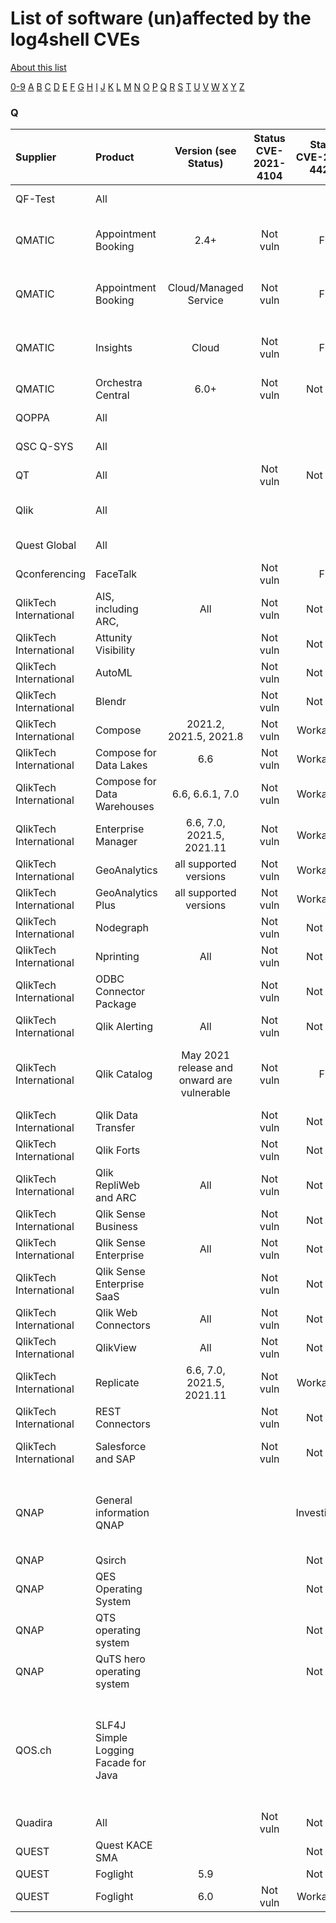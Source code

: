 # List of software (un)affected by the log4shell CVEs
[About this list](README.md)

[0-9](software_list_0-9.md) [A](software_list_a.md) [B](software_list_b.md) [C](software_list_c.md) [D](software_list_d.md) [E](software_list_e.md) [F](software_list_f.md) [G](software_list_g.md) [H](software_list_h.md) [I](software_list_i.md) [J](software_list_j.md) [K](software_list_k.md) [L](software_list_l.md) [M](software_list_m.md) [N](software_list_n.md) [O](software_list_o.md) [P](software_list_p.md) [Q](software_list_q.md) [R](software_list_r.md) [S](software_list_s.md) [T](software_list_t.md) [U](software_list_u.md) [V](software_list_v.md) [W](software_list_w.md) [X](software_list_x.md) [Y](software_list_y.md) [Z](software_list_z.md)

### Q

| Supplier | Product | Version (see Status) | Status CVE-2021-4104 | Status CVE-2021-44228 | Status CVE-2021-45046 | Status CVE-2021-45105 | Notes | Links |
|:---------|:--------|:--------------------:|:--------------------:|:---------------------:|:---------------------:|:---------------------:|:------|------:|
|QF-Test|All| | | | | | |[QF-Test Blog Post](https://www.qfs.de/en/blog/article/no-log4j-vulnerability-in-qf-test.html)|
|QMATIC|Appointment Booking|2.4+|Not vuln|Fix| | |Update to v. 2.8.2 which contains log4j 2.16|[QMATIC Link](https://www.qmatic.com/meet-qmatic/news/qmatic-statement-on-log4j-vulnerability)|
|QMATIC|Appointment Booking|Cloud/Managed Service|Not vuln|Fix| | |log4j 2.16 applied 2021-12-15|[QMATIC Link](https://www.qmatic.com/meet-qmatic/news/qmatic-statement-on-log4j-vulnerability)|
|QMATIC|Insights|Cloud|Not vuln|Fix| | |log4j 2.16 applied 2021-12-16|[QMATIC Link](https://www.qmatic.com/meet-qmatic/news/qmatic-statement-on-log4j-vulnerability)|
|QMATIC|Orchestra Central|6.0+|Not vuln|Not vuln|Not vuln|Not vuln| |[QMATIC Link](https://www.qmatic.com/meet-qmatic/news/qmatic-statement-on-log4j-vulnerability)|
|QOPPA|All| | | | | | |[QOPPA Link](https://kbdeveloper.qoppa.com/cve-2021-44228-apache-log4j-vulnerability/)|
|QSC Q-SYS|All| | | | | | |[QSC Q-SYS Article](https://qscprod.force.com/selfhelpportal/s/article/Are-Q-SYS-products-affected-by-the-Log4j-vulnerability-CVE-2021-44228)|
|QT|All| |Not vuln|Not vuln|Not vuln|Not vuln| |[QT](https://www.qt.io/blog/the-qt-company-products-not-affected-by-cve-2021-44228-log4j-vulnerability)|
|Qlik|All| | | | | | |[Qlik Community Link](https://community.qlik.com/t5/Support-Updates-Blog/Vulnerability-Testing-Apache-Log4j-reference-CVE-2021-44228-also/ba-p/1869368)|
|Quest Global|All| | | | | | |[Quest Global](https://support.quest.com/fr-fr/search#q=CVE-2021-44228&amp;t=Global)|
|Qconferencing|FaceTalk| |Not vuln|Fix| | | |[source](https://qconferencing.com/status-vulnerability-log4j-en-qconferencing/)|
|QlikTech International|AIS, including ARC,|All|Not vuln|Not vuln|Not vuln|Not vuln| |[source](https://community.qlik.com/t5/Support-Updates-Blog/Vulnerability-Testing-Apache-Log4j-reference-CVE-2021-44228-also/ba-p/1869368)|
|QlikTech International|Attunity Visibility| |Not vuln|Not vuln|Not vuln|Not vuln| |[source](https://community.qlik.com/t5/Support-Updates-Blog/Vulnerability-Testing-Apache-Log4j-reference-CVE-2021-44228-also/ba-p/1869368)|
|QlikTech International|AutoML| |Not vuln|Not vuln|Not vuln|Not vuln| |[source](https://community.qlik.com/t5/Support-Updates-Blog/Vulnerability-Testing-Apache-Log4j-reference-CVE-2021-44228-also/ba-p/1869368)|
|QlikTech International|Blendr| |Not vuln|Not vuln|Not vuln|Not vuln| |[source](https://community.qlik.com/t5/Support-Updates-Blog/Vulnerability-Testing-Apache-Log4j-reference-CVE-2021-44228-also/ba-p/1869368)|
|QlikTech International|Compose|2021.2, 2021.5, 2021.8|Not vuln|Workaround|Workaround|Vulnerable| |[source](https://community.qlik.com/t5/Knowledge/CVE-2021-44228-Handling-the-log4j-lookups-critical-vulnerability/ta-p/1869985)|
|QlikTech International|Compose for Data Lakes|6.6|Not vuln|Workaround|Workaround|Vulnerable| |[source](https://community.qlik.com/t5/Knowledge/CVE-2021-44228-Handling-the-log4j-lookups-critical-vulnerability/ta-p/1869987)|
|QlikTech International|Compose for Data Warehouses|6.6, 6.6.1, 7.0|Not vuln|Workaround|Workaround|Vulnerable| |[source](https://community.qlik.com/t5/Knowledge/CVE-2021-44228-Handling-the-log4j-lookups-critical-vulnerability/ta-p/1869990)|
|QlikTech International|Enterprise Manager|6.6, 7.0, 2021.5, 2021.11|Not vuln|Workaround|Workaround|Vulnerable| |[source](https://community.qlik.com/t5/Knowledge/CVE-2021-44228-Handling-the-log4j-lookups-critical-vulnerability/ta-p/1869994)|
|QlikTech International|GeoAnalytics|all supported versions|Not vuln|Workaround|Workaround|Vulnerable| |[source](https://community.qlik.com/t5/Knowledge/CVE-2021-44228-Handling-the-log4j-lookups-critical-vulnerability/ta-p/1869805)|
|QlikTech International|GeoAnalytics Plus|all supported versions|Not vuln|Workaround|Workaround|Vulnerable| |[source](https://community.qlik.com/t5/Knowledge/CVE-2021-44228-Handling-the-log4j-lookups-critical-vulnerability/ta-p/1869805)|
|QlikTech International|Nodegraph| |Not vuln|Not vuln|Not vuln|Not vuln| |[source](https://community.qlik.com/t5/Support-Updates-Blog/Vulnerability-Testing-Apache-Log4j-reference-CVE-2021-44228-also/ba-p/1869368)|
|QlikTech International|Nprinting|All|Not vuln|Not vuln|Not vuln|Not vuln| |[source](https://community.qlik.com/t5/Support-Updates-Blog/Vulnerability-Testing-Apache-Log4j-reference-CVE-2021-44228-also/ba-p/1869368)|
|QlikTech International|ODBC Connector Package| |Not vuln|Not vuln|Not vuln|Not vuln| |[source](https://community.qlik.com/t5/Support-Updates-Blog/Vulnerability-Testing-Apache-Log4j-reference-CVE-2021-44228-also/ba-p/1869368)|
|QlikTech International|Qlik Alerting|All|Not vuln|Not vuln|Not vuln|Not vuln| |[source](https://community.qlik.com/t5/Support-Updates-Blog/Vulnerability-Testing-Apache-Log4j-reference-CVE-2021-44228-also/ba-p/1869368)|
|QlikTech International|Qlik Catalog|May 2021 release and onward are vulnerable|Not vuln|Fix|Fix|Vulnerable|supported versions before May 2021 are not affected|[source](https://community.qlik.com/t5/Knowledge/CVE-2021-44228-Handling-the-LOG4J-Lookups-Critical-Vulnerability/ta-p/1871126)|
|QlikTech International|Qlik Data Transfer| |Not vuln|Not vuln|Not vuln|Not vuln| |[source](https://community.qlik.com/t5/Support-Updates-Blog/Vulnerability-Testing-Apache-Log4j-reference-CVE-2021-44228-also/ba-p/1869368)|
|QlikTech International|Qlik Forts| |Not vuln|Not vuln|Not vuln|Not vuln| |[source](https://community.qlik.com/t5/Support-Updates-Blog/Vulnerability-Testing-Apache-Log4j-reference-CVE-2021-44228-also/ba-p/1869368)|
|QlikTech International|Qlik RepliWeb and ARC|All|Not vuln|Not vuln|Not vuln|Not vuln| |[source](https://community.qlik.com/t5/Support-Updates-Blog/Vulnerability-Testing-Apache-Log4j-reference-CVE-2021-44228-also/ba-p/1869368)|
|QlikTech International|Qlik Sense Business| |Not vuln|Not vuln|Not vuln|Not vuln| |[source](https://community.qlik.com/t5/Support-Updates-Blog/Vulnerability-Testing-Apache-Log4j-reference-CVE-2021-44228-also/ba-p/1869368)|
|QlikTech International|Qlik Sense Enterprise|All|Not vuln|Not vuln|Not vuln|Not vuln| |[source](https://community.qlik.com/t5/Support-Updates-Blog/Vulnerability-Testing-Apache-Log4j-reference-CVE-2021-44228-also/ba-p/1869368)|
|QlikTech International|Qlik Sense Enterprise SaaS| |Not vuln|Not vuln|Not vuln|Not vuln| |[source](https://community.qlik.com/t5/Support-Updates-Blog/Vulnerability-Testing-Apache-Log4j-reference-CVE-2021-44228-also/ba-p/1869368)|
|QlikTech International|Qlik Web Connectors|All|Not vuln|Not vuln|Not vuln|Not vuln| |[source](https://community.qlik.com/t5/Support-Updates-Blog/Vulnerability-Testing-Apache-Log4j-reference-CVE-2021-44228-also/ba-p/1869368)|
|QlikTech International|QlikView|All|Not vuln|Not vuln|Not vuln|Not vuln| |[source](https://community.qlik.com/t5/Support-Updates-Blog/Vulnerability-Testing-Apache-Log4j-reference-CVE-2021-44228-also/ba-p/1869368)|
|QlikTech International|Replicate|6.6, 7.0, 2021.5, 2021.11|Not vuln|Workaround|Workaround|Vulnerable| |[source](https://community.qlik.com/t5/Knowledge/CVE-2021-44228-Handling-the-log4j-lookups-critical-vulnerability/ta-p/1869996)|
|QlikTech International|REST Connectors| |Not vuln|Not vuln|Not vuln|Not vuln| |[source](https://community.qlik.com/t5/Support-Updates-Blog/Vulnerability-Testing-Apache-Log4j-reference-CVE-2021-44228-also/ba-p/1869368)|
|QlikTech International|Salesforce and SAP| |Not vuln|Not vuln|Not vuln|Not vuln|Connectors are not affected|[source](https://community.qlik.com/t5/Support-Updates-Blog/Vulnerability-Testing-Apache-Log4j-reference-CVE-2021-44228-also/ba-p/1869368)|
|QNAP|General information QNAP| | |Investigation| | |Applications maintained by a third-party are under investigation.|[source](https://www.qnap.com/en-uk/security-advisory/qsa-21-58)|
|QNAP|Qsirch| | |Not vuln| | | |[source](https://www.qnap.com/en-uk/security-advisory/qsa-21-58)|
|QNAP|QES Operating System| | |Not vuln| | | |[source](https://www.qnap.com/en-uk/security-advisory/qsa-21-58)|
|QNAP|QTS operating system| | |Not vuln| | | |[source](https://www.qnap.com/en-uk/security-advisory/qsa-21-58)|
|QNAP|QuTS hero operating system| | |Not vuln| | | |[source](https://www.qnap.com/en-uk/security-advisory/qsa-21-58)|
|QOS.ch|SLF4J Simple Logging Facade for Java| | | | | |SLF4J API doesn't protect against the vulnerability when using a vulnerable version of log4j|[source](http://slf4j.org/log4shell.html)|
|Quadira|All| |Not vuln|Not vuln|Not vuln|Not vuln| |[source](/NCSC-NL/log4shell/blob/main/software/vendor-statements/Quadira.png)|
|QUEST|Quest KACE SMA| | |Not vuln| | | |[source](https://support.quest.com/kace-systems-management-appliance/kb/335869/are-the-kace-sma-and-kace-sda-appliances-affected-by-cve-2021-44228)|
|QUEST|Foglight|5.9| |Not vuln| | | |[source](https://support.quest.com/fr-fr/foglight/kb/335908/are-currently-supported-versions-of-foglight-affected-by-the-latest-log4j-2-vulnerability-apache-log4j-2-cve-2021-44228?kblang=en-US)|
|QUEST|Foglight|6.0|Not vuln|Workaround| | | |[source](https://support.quest.com/fr-fr/foglight/kb/335908/are-currently-supported-versions-of-foglight-affected-by-the-latest-log4j-2-vulnerability-apache-log4j-2-cve-2021-44228?kblang=en-US)|
